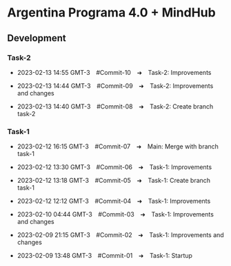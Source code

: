 # **Argentina Programa 4.0 + MindHub**

## **Development**

### **Task-2**

- 2023-02-13 14:55 GMT-3&emsp;#Commit-10&emsp;➜&emsp;Task-2: Improvements

- 2023-02-13 14:44 GMT-3&emsp;#Commit-09&emsp;➜&emsp;Task-2: Improvements and changes

- 2023-02-13 14:40 GMT-3&emsp;#Commit-08&emsp;➜&emsp;Task-2: Create branch task-2

### **Task-1**

- 2023-02-12 16:15 GMT-3&emsp;#Commit-07&emsp;➜&emsp;Main: Merge with branch task-1

- 2023-02-12 13:30 GMT-3&emsp;#Commit-06&emsp;➜&emsp;Task-1: Improvements

- 2023-02-12 13:18 GMT-3&emsp;#Commit-05&emsp;➜&emsp;Task-1: Create branch task-1

- 2023-02-12 12:12 GMT-3&emsp;#Commit-04&emsp;➜&emsp;Task-1: Improvements

- 2023-02-10 04:44 GMT-3&emsp;#Commit-03&emsp;➜&emsp;Task-1: Improvements and changes

- 2023-02-09 21:15 GMT-3&emsp;#Commit-02&emsp;➜&emsp;Task-1: Improvements and changes

- 2023-02-09 13:48 GMT-3&emsp;#Commit-01&emsp;➜&emsp;Task-1: Startup
